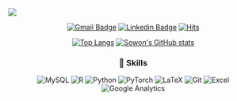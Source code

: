  <img src="https://capsule-render.vercel.app/api?type=waving&color=timeAuto&height=300&section=header&text=🙋🏻‍♀️%20Welcome%20to%20Sowon's%20Github&fontSize=55" />


<div align=center>

[![Gmail Badge](https://img.shields.io/badge/-Gmail-d14836?style=flat&logo=Gmail&logoColor=white&link=mailto:sowonjjjj@gmail.com)](mailto:sowonjjjj@gmail.com)
[![Linkedin Badge](https://img.shields.io/badge/-Linkedin-d14836?style=flat&logo=Linkedin&color=darkblue&logoColor=white&link=https://www.linkedin.com/in/sowonjeong/)](https://www.linkedin.com/in/sowonjeong/)
[![Hits](https://hits.seeyoufarm.com/api/count/incr/badge.svg?url=https%3A%2F%2Fgithub.com%2Fsowonjeong&count_bg=%2379C83D&title_bg=%23555555&icon=&icon_color=%23E7E7E7&title=hits&edge_flat=false)](https://hits.seeyoufarm.com)


[![Top Langs](https://github-readme-stats.vercel.app/api/top-langs/?username=sowonjeong)](https://github.com/anuraghazra/github-readme-stats)
[![Sowon's GitHub stats](https://github-readme-stats.vercel.app/api?username=sowonjeong)](https://github.com/anuraghazra/github-readme-stats)


### 🔧 Skills

![MySQL](https://img.shields.io/badge/mysql-%2300f.svg?style=for-the-badge&logo=mysql&logoColor=white)
![R](https://img.shields.io/badge/R-276DC3?style=for-the-badge&logo=r&logoColor=white)
![Python](https://img.shields.io/badge/python-3670A0?style=for-the-badge&logo=python&logoColor=ffdd54)
![PyTorch](https://img.shields.io/badge/PyTorch-%23EE4C2C.svg?style=for-the-badge&logo=PyTorch&logoColor=white)
![LaTeX](https://img.shields.io/badge/latex-%23008080.svg?style=for-the-badge&logo=latex&logoColor=white)
![Git](https://img.shields.io/badge/git-%23F05033.svg?style=for-the-badge&logo=git&logoColor=white)
![Excel](https://img.shields.io/badge/Microsoft_Excel-217346?style=for-the-badge&logo=microsoft-excel&logoColor=white)
![Google Analytics](https://img.shields.io/badge/Google%20Analytics-E37400?style=for-the-badge&logo=google%20analytics&logoColor=white)
 <!-- More Badges from : https://dev.to/envoy_/150-badges-for-github-pnk -->
  <!-- More Badges from : https://github.com/Ileriayo/markdown-badges -->

<!---
sowonjeong/sowonjeong is a ✨ special ✨ repository because its `README.md` (this file) appears on your GitHub profile.
You can click the Preview link to take a look at your changes.
--->
